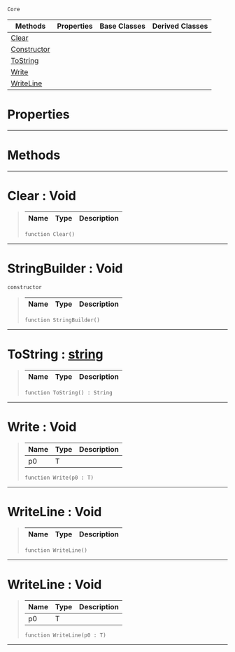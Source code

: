  `Core`

|Methods|Properties|Base Classes|Derived Classes|
|---|---|---|---|
|[ Clear](https://plasmaengine.github.io/PlasmaDocs/Plasma1/C++/code_reference/lightning_base_types/stringbuilder.md#clear-void)| | | |
|[ Constructor](https://plasmaengine.github.io/PlasmaDocs/Plasma1/C++/code_reference/lightning_base_types/stringbuilder.md#stringbuilder-void)| | | |
|[ ToString](https://plasmaengine.github.io/PlasmaDocs/Plasma1/C++/code_reference/lightning_base_types/stringbuilder.md#tostring-plasma-engine-doc)| | | |
|[ Write](https://plasmaengine.github.io/PlasmaDocs/Plasma1/C++/code_reference/lightning_base_types/stringbuilder.md#write-void)| | | |
|[ WriteLine](https://plasmaengine.github.io/PlasmaDocs/Plasma1/C++/code_reference/lightning_base_types/stringbuilder.md#writeline-void)| | | |


 #  Properties


---  
 #  Methods


---  
 #  Clear : Void

> 
> |Name|Type|Description|
> |---|---|---|
> ``` lang=cpp, name=Lightning
> function Clear()
> ``` 


---  
 #  StringBuilder : Void

 `constructor`

> 
> |Name|Type|Description|
> |---|---|---|
> ``` lang=cpp, name=Lightning
> function StringBuilder()
> ``` 


---  
 #  ToString : [string](https://plasmaengine.github.io/PlasmaDocs/Plasma1/C++/code_reference/lightning_base_types/string.md)

> 
> |Name|Type|Description|
> |---|---|---|
> ``` lang=cpp, name=Lightning
> function ToString() : String
> ``` 


---  
 #  Write : Void

> 
> |Name|Type|Description|
> |---|---|---|
> |p0|T| |
> ``` lang=cpp, name=Lightning
> function Write(p0 : T)
> ``` 


---  
 #  WriteLine : Void

> 
> |Name|Type|Description|
> |---|---|---|
> ``` lang=cpp, name=Lightning
> function WriteLine()
> ``` 


---  
 #  WriteLine : Void

> 
> |Name|Type|Description|
> |---|---|---|
> |p0|T| |
> ``` lang=cpp, name=Lightning
> function WriteLine(p0 : T)
> ``` 


---  
 

 